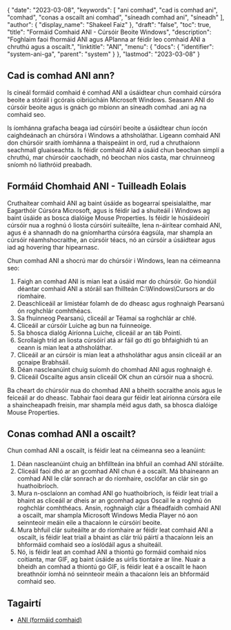 {
  "date": "2023-03-08",
  "keywords": [
"ani comhad",
"cad is comhad ani",
"comhad",
"conas a oscailt ani comhad",
"síneadh comhad ani",
"síneadh"
],
  "author": {
    "display_name": "Shakeel Faiz"
},
  "draft": "false",
  "toc": true,
  "title": "Formáid Comhaid ANI - Cúrsóir Beoite Windows",
  "description": "Foghlaim faoi fhormáid ANI agus APIanna ar féidir leo comhaid ANI a chruthú agus a oscailt.",
  "linktitle": "ANI",
  "menu": {
    "docs": {
      "identifier": "system-ani-ga",
      "parent": "system"
}
},
  "lastmod": "2023-03-08"
}

## Cad is comhad ANI ann?

Is cineál formáid comhaid é comhad ANI a úsáidtear chun comhaid cúrsóra beoite a stóráil i gcórais oibriúcháin Microsoft Windows. Seasann ANI do cúrsóir beoite agus is gnách go mbíonn an síneadh comhad .ani ag na comhaid seo.

Is íomhánna grafacha beaga iad cúrsóirí beoite a úsáidtear chun íocón caighdeánach an chúrsóra i Windows a athsholáthar. Ligeann comhaid ANI don chúrsóir sraith íomhánna a thaispeáint in ord, rud a chruthaíonn seachmall gluaiseachta. Is féidir comhaid ANI a úsáid chun beochan simplí a chruthú, mar chúrsóir caochadh, nó beochan níos casta, mar chruinneog sníomh nó liathróid preabadh.

## Formáid Chomhaid ANI - Tuilleadh Eolais

Cruthaítear comhaid ANI ag baint úsáide as bogearraí speisialaithe, mar Eagarthóir Cúrsóra Microsoft, agus is féidir iad a shuiteáil i Windows ag baint úsáide as bosca dialóige Mouse Properties. Is féidir le húsáideoirí cúrsóir nua a roghnú ó liosta cúrsóirí suiteáilte, lena n-áirítear comhaid ANI, agus é a shannadh do na gníomhartha cúrsóra éagsúla, mar shampla an cúrsóir réamhshocraithe, an cúrsóir téacs, nó an cúrsóir a úsáidtear agus iad ag hovering thar hipearnasc.

Chun comhad ANI a shocrú mar do chúrsóir i Windows, lean na céimeanna seo:

1. Faigh an comhad ANI is mian leat a úsáid mar do chúrsóir. Go hiondúil déantar comhaid ANI a stóráil san fhillteán C:\Windows\Cursors ar do ríomhaire.
2. Deaschliceáil ar limistéar folamh de do dheasc agus roghnaigh Pearsanú ón roghchlár comhthéacs.
3. Sa fhuinneog Pearsanú, cliceáil ar Téamaí sa roghchlár ar chlé.
4. Cliceáil ar cúrsóir Luiche ag bun na fuinneoige.
5. Sa bhosca dialóg Airíonna Luiche, cliceáil ar an táb Pointí.
6. Scrollaigh tríd an liosta cúrsóirí atá ar fáil go dtí go bhfaighidh tú an ceann is mian leat a athsholáthar.
7. Cliceáil ar an cúrsóir is mian leat a athsholáthar agus ansin cliceáil ar an gcnaipe Brabhsáil.
8. Déan nascleanúint chuig suíomh do chomhad ANI agus roghnaigh é.
9. Cliceáil Oscailte agus ansin cliceáil OK chun an cúrsóir nua a shocrú.

Ba cheart do chúrsóir nua do chomhad ANI a bheith socraithe anois agus le feiceáil ar do dheasc. Tabhair faoi deara gur féidir leat airíonna cúrsóra eile a shaincheapadh freisin, mar shampla méid agus dath, sa bhosca dialóige Mouse Properties.

## Conas comhad ANI a oscailt?

Chun comhad ANI a oscailt, is féidir leat na céimeanna seo a leanúint:

1. Déan nascleanúint chuig an bhfillteán ina bhfuil an comhad ANI stóráilte.
2. Cliceáil faoi dhó ar an gcomhad ANI chun é a oscailt. Má bhaineann an comhad ANI le clár sonrach ar do ríomhaire, osclófar an clár sin go huathoibríoch.
3. Mura n-osclaíonn an comhad ANI go huathoibríoch, is féidir leat triail a bhaint as cliceáil ar dheis ar an gcomhad agus Oscail le a roghnú ón roghchlár comhthéacs. Ansin, roghnaigh clár a fhéadfaidh comhaid ANI a oscailt, mar shampla Microsoft Windows Media Player nó aon seinnteoir meáin eile a thacaíonn le cúrsóirí beoite.
4. Mura bhfuil clár suiteáilte ar do ríomhaire ar féidir leat comhaid ANI a oscailt, is féidir leat triail a bhaint as clár tríú páirtí a thacaíonn leis an bhformáid comhaid seo a íoslódáil agus a shuiteáil.
5. Nó, is féidir leat an comhad ANI a thiontú go formáid comhaid níos coitianta, mar GIF, ag baint úsáide as uirlis tiontaire ar líne. Nuair a bheidh an comhad a thiontú go GIF, is féidir leat é a oscailt le haon breathnóir íomhá nó seinnteoir meáin a thacaíonn leis an bhformáid comhaid seo.

## Tagairtí
* [ANI (formáid comhaid)](https://en.wikipedia.org/wiki/ANI_(file_format))


